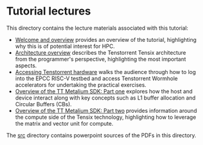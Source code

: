 # Tutorial lectures

This directory contains the lecture materials associated with this tutorial:

* [Welcome and overview](https://github.com/RISCVtestbed/tt-tutorial/blob/main/lectures/Welcome%20and%20overview.pdf) provides an overview of the tutorial, highlighting why this is of potential interest for HPC.
* [Architecture overview](https://github.com/RISCVtestbed/tt-tutorial/blob/main/lectures/Architecture%20overview.pdf) describes the Tenstorrent Tensix architecture from the programmer's perspective, highlighting the most important aspects.
* [Accessing Tenstorrent hardware](https://github.com/RISCVtestbed/tt-tutorial/blob/main/lectures/Accessing%20Tenstorrent.pdf) walks the audience through how to log into the EPCC RISC-V testbed and access Tenstorrent Wormhole accelerators for undertaking the practical exercises.
* [Overview of the TT Metalium SDK: Part one](https://github.com/RISCVtestbed/tt-tutorial/blob/main/lectures/SDK-data-movement.pdf) explores how the host and device interact along with key concepts such as L1 buffer allocation and Circular Buffers (CBs).
* [Overview of the TT Metalium SDK: Part two](https://github.com/RISCVtestbed/tt-tutorial/blob/main/lectures/SDK-compute.pdf) provides information around the compute side of the Tensix technology, highlighting how to leverage the matrix and vector unit for compute.

The [src](src) directory contains powerpoint sources of the PDFs in this directory.
